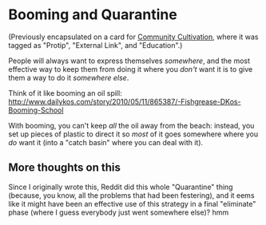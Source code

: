 # Booming and Quarantine

(Previously encapsulated on a card for [Community Cultivation](bzws7-nsk7y-j7a8t-w5my3-rzc4m), where it was tagged as "Protip", "External Link", and "Education".)

People will always want to express themselves *somewhere*, and the most effective way to keep them from doing it where you *don't* want it is to give them a way to do it *somewhere else*.

Think of it like booming an oil spill: http://www.dailykos.com/story/2010/05/11/865387/-Fishgrease-DKos-Booming-School

With booming, you can't keep *all* the oil away from the beach: instead, you set up pieces of plastic to direct it so *most* of it goes somewhere where you *do* want it (into a "catch basin" where you can deal with it).

## More thoughts on this

Since I originally wrote this, Reddit did this whole "Quarantine" thing (because, you know, all the problems that had been festering), and it eems like it might have been an effective use of this strategy in a final "eliminate" phase (where I guess everybody just went somewhere else)? hmm
